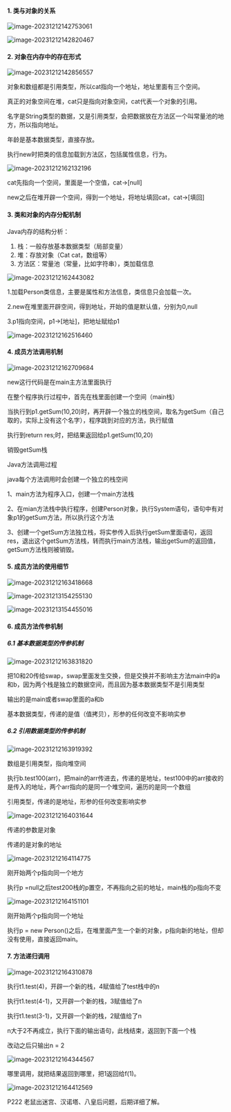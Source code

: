 #### 1. 类与对象的关系

![image-20231212142753061](../notes-images/202312121427213.png) 

![image-20231212142820467](../notes-images/202312121428524.png) 

#### 2. 对象在内存中的存在形式

![image-20231212142856557](../notes-images/202312121428643.png) 

对象和数组都是引用类型，所以cat指向一个地址，地址里面有三个空间。

真正的对象空间在堆，cat只是指向对象空间，cat代表一个对象的引用。

名字是String类型的数据，又是引用类型，会把数据放在方法区一个叫常量池的地方，所以指向地址。

年龄是基本数据类型，直接存放。

执行new时把类的信息加载到方法区，包括属性信息，行为。



![image-20231212162132196](../notes-images/202312121621262.png) 

cat先指向一个空间，里面是一个空值，cat->[null]

new之后在堆开辟一个空间，得到一个地址，将地址填回cat，cat->[填回]

#### 3. 类和对象的内存分配机制

Java内存的结构分析：

1. 栈：一般存放基本数据类型（局部变量）
2. 堆：存放对象（Cat cat，数组等）
3. 方法区：常量池（常量，比如字符串），类加载信息



![image-20231212162443082](../notes-images/202312121624147.png) 

1.加载Person类信息，主要是属性和方法信息，类信息只会加载一次。

2.new在堆里面开辟空间，得到地址，开始的值是默认值，分别为0,null

3.p1指向空间，p1->[地址]，把地址赋给p1

![image-20231212162516460](../notes-images/202312121625551.png) 

#### 4. 成员方法调用机制

![image-20231212162709684](../notes-images/202312121627806.png) 

new这行代码是在main主方法里面执行

在整个程序执行过程中，首先在栈里面创建一个空间（main栈）

当执行到p1.getSum(10,20)时，再开辟一个独立的栈空间，取名为getSum（自己取的，实际上没有这个名字），程序跳到对应的方法，执行赋值

执行到return res;时，把结果返回给p1.getSum(10,20)

销毁getSum栈



Java方法调用过程

java每个方法调用时会创建一个独立的栈空间

1、main方法为程序入口，创建一个main方法栈

2、在mian方法栈中执行程序，创建Person对象，执行System语句，语句中有对象p1的getSum方法，所以执行这个方法

3、创建一个getSum方法独立栈，将实参传入后执行getSum里面语句，返回res，退出这个getSum方法栈，转而执行main方法栈，输出getSum的返回值，getSum方法栈则被销毁。

#### 5. 成员方法的使用细节

 ![image-20231212163418668](../notes-images/202312121634736.png) 

![image-20231213154255130](../notes-images/202312131543303.png) 

![image-20231213154455016](../notes-images/202312131544129.png) 

#### 6. 成员方法传参机制

##### 6.1 基本数据类型的传参机制

![image-20231212163831820](../notes-images/202312121638890.png) 

把10和20传给swap，swap里面发生交换，但是交换并不影响主方法main中的a和b，因为两个栈是独立的数据空间，而且因为基本数据类型不是引用类型

输出的是main或者swap里面的a和b

基本数据类型，传递的是值（值拷贝），形参的任何改变不影响实参

##### 6.2 引用数据类型的传参机制

![image-20231212163919392](../notes-images/202312121639466.png) 

数组是引用类型，指向堆空间

执行b.test100(arr)，把main的arr传进去，传递的是地址，test100中的arr接收的是传入的地址，两个arr指向的是同一个堆空间，遍历的是同一个数组

引用类型，传递的是地址，形参的任何改变影响实参



![image-20231212164031644](../notes-images/202312121640705.png) 

传递的参数是对象

传递的是对象的地址



![image-20231212164114775](../notes-images/202312121641829.png) 

刚开始两个p指向同一个地方

执行p =null之后test200栈的p置空，不再指向之前的地址，main栈的p指向不变



![image-20231212164151101](../notes-images/202312121641194.png) 

刚开始两个p指向同一个地址

执行p = new Person()之后，在堆里面产生一个新的对象，p指向新的地址，但却没有使用，直接返回main。

#### 7. 方法递归调用

![image-20231212164310878](../notes-images/202312121643959.png) 

执行t1.test(4)，开辟一个新的栈，4赋值给了test栈中的n

执行t1.test(4-1)，又开辟一个新的栈，3赋值给了n

执行t1.test(3-1)，又开辟一个新的栈，2赋值给了n

n大于2不再成立，执行下面的输出语句，此栈结束，返回到下面一个栈

改动之后只输出n = 2



![image-20231212164344567](../notes-images/202312121643644.png) 

哪里调用，就把结果返回到哪里，把1返回给f(1)。



![image-20231212164412569](../notes-images/202312121644657.png) 



P222 老鼠出迷宫、汉诺塔、八皇后问题，后期详细了解。